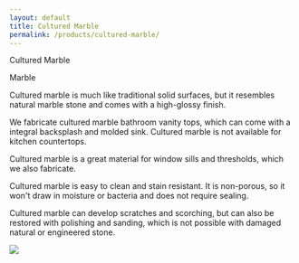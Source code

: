 ```yaml
---
layout: default
title: Cultured Marble
permalink: /products/cultured-marble/
---
```

<div class="content">
<div class="content__text">
<p class="is-first-heading h2">Cultured Marble</p>
<p class="h3">Marble</p>

Cultured marble is much like traditional solid surfaces, but it resembles natural marble stone and comes with a high-glossy finish.

We fabricate cultured marble bathroom vanity tops, which can come with a integral backsplash and molded sink. Cultured marble is not available for kitchen countertops.

Cultured marble is a great material for window sills and thresholds, which we also fabricate.

Cultured marble is easy to clean and stain resistant. It is non-porous, so it won't draw in moisture or bacteria and does not require sealing.

Cultured marble can develop scratches and scorching, but can also be restored with polishing and sanding, which is not possible with damaged natural or engineered stone.

</div>

<div class="content__image fixedsticky">
<img src="{{ site.url }}/assets/images/kitchen-2.jpg">
</div>
</div>
